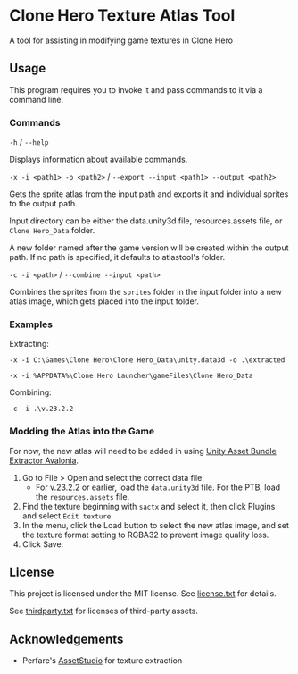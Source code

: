 # Clone Hero Texture Atlas Tool

A tool for assisting in modifying game textures in Clone Hero

## Usage

This program requires you to invoke it and pass commands to it via a command line.

### Commands

`-h` / `--help`

Displays information about available commands.

`-x -i <path1> -o <path2>` / `--export --input <path1> --output <path2>`

Gets the sprite atlas from the input path and exports it and individual sprites to the output path.

Input directory can be either the data.unity3d file, resources.assets file, or `Clone Hero_Data` folder.

A new folder named after the game version will be created within the output path. If no path is specified, it defaults to atlastool's folder.

`-c -i <path>` / `--combine --input <path>`

Combines the sprites from the `sprites` folder in the input folder into a new atlas image, which gets placed into the input folder.

### Examples

Extracting:

`-x -i C:\Games\Clone Hero\Clone Hero_Data\unity.data3d -o .\extracted`

`-x -i %APPDATA%\Clone Hero Launcher\gameFiles\Clone Hero_Data`

Combining:

`-c -i .\v.23.2.2`

### Modding the Atlas into the Game

For now, the new atlas will need to be added in using [Unity Asset Bundle Extractor Avalonia](https://github.com/nesrak1/UABEA/releases).

1. Go to File > Open and select the correct data file:
   - For v.23.2.2 or earlier, load the `data.unity3d` file. For the PTB, load the `resources.assets` file.
2. Find the texture beginning with `sactx` and select it, then click Plugins and select `Edit texture`.
3. In the menu, click the Load button to select the new atlas image, and set the texture format setting to RGBA32 to prevent image quality loss.
4. Click Save.

## License

This project is licensed under the MIT license. See [license.txt](https://github.com/mdsitton/atlastool/blob/master/license.txt) for details.

See [thirdparty.txt](https://github.com/mdsitton/atlastool/blob/master/thirdparty.txt) for licenses of third-party assets.

## Acknowledgements

- Perfare's [AssetStudio](https://github.com/Perfare/AssetStudio) for texture extraction
